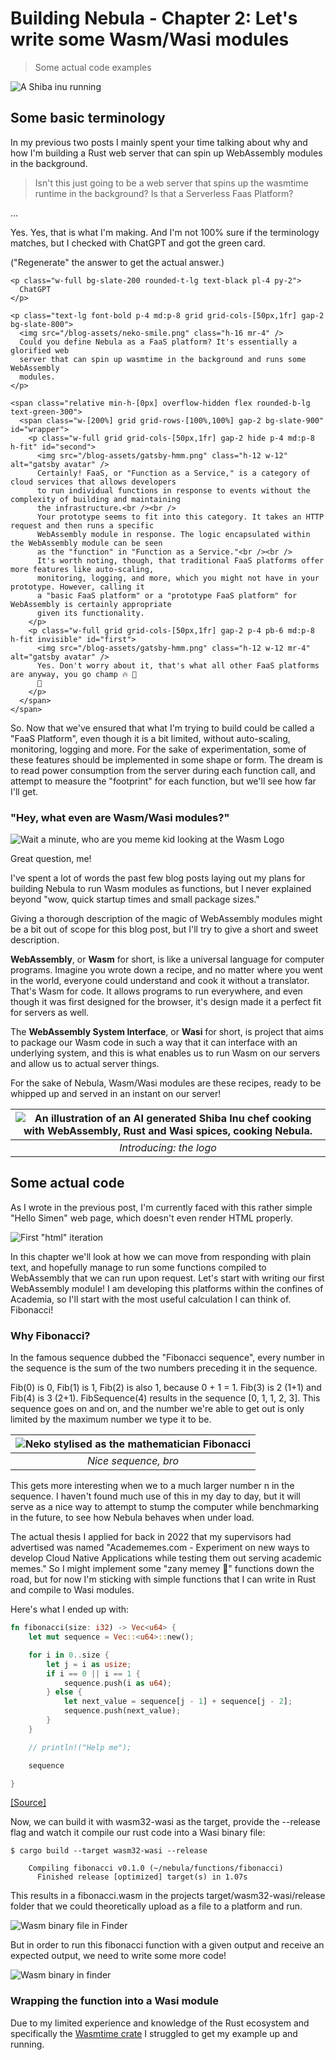 # Building Nebula - Chapter 2: Let's write some Wasm/Wasi modules

> Some actual code examples

![A Shiba inu running](/blog-assets/shiba_running.jpg)

## Some basic terminology

In my previous two posts I mainly spent your time talking about why and how I'm
building a Rust web server that can spin up WebAssembly modules in the
background.

> Isn't this just going to be a web server that spins up the wasmtime runtime in
> the background? Is that a Serverless Faas Platform?

...

Yes. Yes, that is what I'm making. And I'm not 100% sure if the terminology
matches, but I checked with ChatGPT and got the green card.

("Regenerate" the answer to get the actual answer.)

```chatgpt
<p class="w-full bg-slate-200 rounded-t-lg text-black pl-4 py-2">
  ChatGPT
</p>

<p class="text-lg font-bold p-4 md:p-8 grid grid-cols-[50px,1fr] gap-2 bg-slate-800">
  <img src="/blog-assets/neko-smile.png" class="h-16 mr-4" />
  Could you define Nebula as a FaaS platform? It's essentially a glorified web
  server that can spin up wasmtime in the background and runs some WebAssembly
  modules.
</p>

<span class="relative min-h-[0px] overflow-hidden flex rounded-b-lg text-green-300">
  <span class="w-[200%] grid grid-rows-[100%,100%] gap-2 bg-slate-900" id="wrapper">
    <p class="w-full grid grid-cols-[50px,1fr] gap-2 hide p-4 md:p-8 h-fit" id="second">
      <img src="/blog-assets/gatsby-hmm.png" class="h-12 w-12" alt="gatsby avatar" />
      Certainly! FaaS, or "Function as a Service," is a category of cloud services that allows developers
      to run individual functions in response to events without the complexity of building and maintaining
      the infrastructure.<br /><br />
      Your prototype seems to fit into this category. It takes an HTTP request and then runs a specific
      WebAssembly module in response. The logic encapsulated within the WebAssembly module can be seen
      as the "function" in "Function as a Service."<br /><br />
      It's worth noting, though, that traditional FaaS platforms offer more features like auto-scaling,
      monitoring, logging, and more, which you might not have in your prototype. However, calling it
      a "basic FaaS platform" or a "prototype FaaS platform" for WebAssembly is certainly appropriate
      given its functionality.
    </p>
    <p class="w-full grid grid-cols-[50px,1fr] gap-2 p-4 pb-6 md:p-8 h-fit invisible" id="first">
      <img src="/blog-assets/gatsby-hmm.png" class="h-12 w-12 mr-4" alt="gatsby avatar" />
      Yes. Don't worry about it, that's what all other FaaS platforms are anyway, you go champ 🔥 🙏
      🏃
    </p>
  </span>
</span>
```

So. Now that we've ensured that what I'm trying to build could be called a "FaaS
Platform", even though it is a bit limited, without auto-scaling, monitoring,
logging and more. For the sake of experimentation, some of these features should
be implemented in some shape or form. The dream is to read power consumption
from the server during each function call, and attempt to measure the
"footprint" for each function, but we'll see how far I'll get.

### "Hey, what even are Wasm/Wasi modules?"

![Wait a minute, who are you meme kid looking at the Wasm Logo](/blog-assets/what-even-are-wasm-modules.jpg)

Great question, me!

I've spent a lot of words the past few blog posts laying out my plans for
building Nebula to run Wasm modules as functions, but I never explained beyond
"wow, quick startup times and small package sizes."

Giving a thorough description of the magic of WebAssembly modules might be a bit
out of scope for this blog post, but I'll try to give a short and sweet
description.

**WebAssembly**, or **Wasm** for short, is like a universal language for
computer programs. Imagine you wrote down a recipe, and no matter where you went
in the world, everyone could understand and cook it without a translator. That's
Wasm for code. It allows programs to run everywhere, and even though it was
first designed for the browser, it's design made it a perfect fit for servers as
well.

The **WebAssembly System Interface**, or **Wasi** for short, is project that
aims to package our Wasm code in such a way that it can interface with an
underlying system, and this is what enables us to run Wasm on our servers and
allow us to actual server things.

For the sake of Nebula, Wasm/Wasi modules are these recipes, ready to be whipped
up and served in an instant on our server!

| ![An illustration of an AI generated Shiba Inu chef cooking with WebAssembly, Rust and Wasi spices, cooking Nebula.](/blog-assets/let_neko_cook.jpeg) |
| :---------------------------------------------------------------------------------------------------------------------------------------------------: |
|                                                                _Introducing: the logo_                                                                |

## Some actual code

As I wrote in the previous post, I'm currently faced with this rather simple
"Hello Simen" web page, which doesn't even render HTML properly.

![First "html" iteration](/blog-assets/first_landing_page.jpg)

In this chapter we'll look at how we can move from responding with plain text,
and hopefully manage to run some functions compiled to WebAssembly that we can
run upon request. Let's start with writing our first WebAssembly module! I am
developing this platforms within the confines of Academia, so I'll start with
the most useful calculation I can think of. Fibonacci!

### Why Fibonacci?

In the famous sequence dubbed the "Fibonacci sequence", every number in the
sequence is the sum of the two numbers preceding it in the sequence.

Fib(0) is 0, Fib(1) is 1, Fib(2) is also 1, because 0 + 1 = 1. Fib(3) is 2 (1+1)
and Fib(4) is 3 (2+1). FibSequence(4) results in the sequence [0, 1, 1, 2, 3].
This sequence goes on and on, and the number we're able to get out is only
limited by the maximum number we type it to be.

| ![Neko stylised as the mathematician Fibonacci](/blog-assets/nekonacci.jpg) |
| :-------------------------------------------------------------------------: |
|                            _Nice sequence, bro_                             |

This gets more interesting when we to a much larger number n in the sequence. I
haven't found much use of this in my day to day, but it will serve as a nice way
to attempt to stump the computer while benchmarking in the future, to see how
Nebula behaves when under load.

The actual thesis I applied for back in 2022 that my supervisors had advertised
was named "Academemes.com - Experiment on new ways to develop Cloud Native
Applications while testing them out serving academic memes." So I might
implement some "zany memey 🤪" functions down the road, but for now I'm sticking
with simple functions that I can write in Rust and compile to Wasi modules.

Here's what I ended up with:

```rust
fn fibonacci(size: i32) -> Vec<u64> { 
    let mut sequence = Vec::<u64>::new();

    for i in 0..size {
        let j = i as usize;
        if i == 0 || i == 1 {
            sequence.push(i as u64);
        } else {
            let next_value = sequence[j - 1] + sequence[j - 2];
            sequence.push(next_value);
        }
    }

    // println!("Help me");

    sequence

}
```

<p class="text-right mt-2 mr-2">
  <a href="https://github.com/brehen/nebula/blob/v0.2/functions/fibonacci/src/main.rs">
    [Source]
  </a>
</p>

Now, we can build it with wasm32-wasi as the target, provide the --release flag
and watch it compile our rust code into a Wasi binary file:

```shell
$ cargo build --target wasm32-wasi --release

    Compiling fibonacci v0.1.0 (~/nebula/functions/fibonacci)
      Finished release [optimized] target(s) in 1.07s
```

This results in a fibonacci.wasm in the projects target/wasm32-wasi/release
folder that we could theoretically upload as a file to a platform and run.

![Wasm binary file in Finder](/blog-assets/wasm_binary.jpg)

But in order to run this fibonacci function with a given output and receive an
expected output, we need to write some more code!

![Wasm binary in finder](/blog-assets/wasm)

### Wrapping the function into a Wasi module

Due to my limited experience and knowledge of the Rust ecosystem and
specifically the [Wasmtime crate](https://wasmtime.dev/) I struggled to get my
example up and running.

```rust
```
